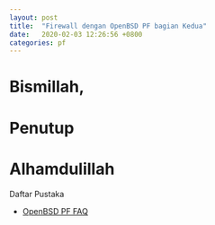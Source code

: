```yaml
---
layout: post
title:  "Firewall dengan OpenBSD PF bagian Kedua"
date:   2020-02-03 12:26:56 +0800
categories: pf
---
```


# Bismillah,


# Penutup


# Alhamdulillah


Daftar Pustaka

- [OpenBSD PF FAQ](https://www.openbsd.org/faq/pf/)
